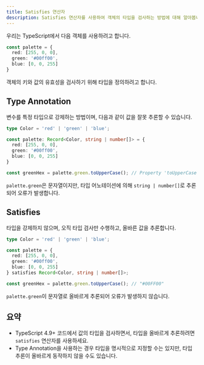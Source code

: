 ```yaml
---
title: Satisfies 연산자
description: Satisfies 연산자를 사용하여 객체의 타입을 검사하는 방법에 대해 알아봅니다.
---
```


우리는 TypeScript에서 다음 객체를 사용하려고 합니다.

```ts
const palette = {
  red: [255, 0, 0],
  green: '#00ff00',
  blue: [0, 0, 255]
}
```

객체의 키와 값의 유효성을 검사하기 위해 타입을 정의하려고 합니다.

## Type Annotation

변수를 특정 타입으로 강제하는 방법이며, 다음과 같이 값을 잘못 추론할 수 있습니다.

```ts {9}
type Color = 'red' | 'green' | 'blue';

const palette: Record<Color, string | number[]> = {
  red: [255, 0, 0],
  green: '#00ff00',
  blue: [0, 0, 255]
}

const greenHex = palette.green.toUpperCase(); // Property 'toUpperCase' does not exist on type 'number[]'
```

`palette.green`은 문자열이지만, 타입 어노테이션에 의해 `string | number[]`로 추론되어 오류가 발생합니다.

## Satisfies

타입을 강제하지 않으며, 오직 타입 검사만 수행하고, 올바른 값을 추론합니다.

```ts {9}
type Color = 'red' | 'green' | 'blue';

const palette = {
  red: [255, 0, 0],
  green: '#00ff00',
  blue: [0, 0, 255]
} satisfies Record<Color, string | number[]>;

const greenHex = palette.green.toUpperCase(); // "#00FF00"
```

`palette.green`이 문자열로 올바르게 추론되어 오류가 발생하지 않습니다.

## 요약

- TypeScript 4.9+ 코드에서 값의 타입을 검사하면서, 타입을 올바르게 추론하려면 `satisfies` 연산자를 사용하세요.
- Type Annotation을 사용하는 경우 타입을 명시적으로 지정할 수는 있지만, 타입 추론이 올바르게 동작하지 않을 수도 있습니다.
